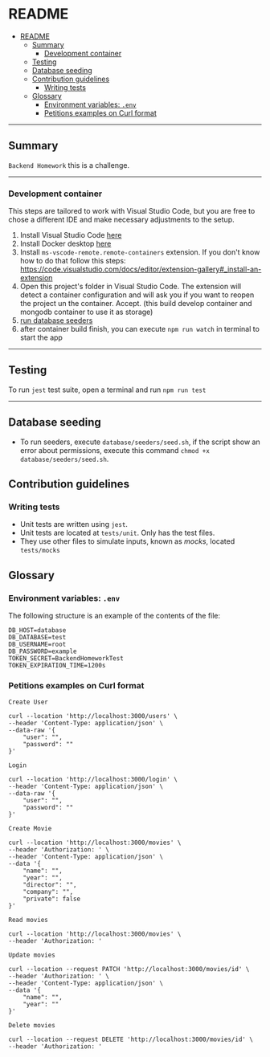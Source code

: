 # README

- [README](#readme)
  - [Summary](#summary)
    - [Development container](#development-container)
  - [Testing](#testing)
  - [Database seeding](#database-seeding)
  - [Contribution guidelines](#contribution-guidelines)
    - [Writing tests](#writing-tests)
  - [Glossary](#glossary)
    - [Environment variables: `.env`](#environment-variables-env)
    - [Petitions examples on Curl format](#petitions-examples-on-curl-format)

---

## Summary

`Backend Homework` this is a challenge.

---

### Development container

This steps are tailored to work with Visual Studio Code, but you are free to chose a different IDE and make necessary adjustments to the setup.

1. Install Visual Studio Code [here](https://code.visualstudio.com/)
2. Install Docker desktop [here](https://code.visualstudio.com/)
3. Install `ms-vscode-remote.remote-containers` extension. If you don't know how to do that follow this steps: <https://code.visualstudio.com/docs/editor/extension-gallery#_install-an-extension>
4. Open this project's folder in Visual Studio Code. The extension will detect a container configuration and will ask you if you want to reopen the project un the container. Accept. (this build develop container and mongodb container to use it as storage)
5. [run database seeders](#database-seeding)
6. after container build finish, you can execute `npm run watch` in terminal to start the app

---

## Testing

To run `jest` test suite, open a terminal and run `npm run test`

---

## Database seeding

- To run seeders, execute `database/seeders/seed.sh`, if the script show an error about permissions, execute this command `chmod +x database/seeders/seed.sh`.

## Contribution guidelines

### Writing tests

- Unit tests are written using `jest`.
- Unit tests are located at `tests/unit`. Only has the test files.
- They use other files to simulate inputs, known as _mocks_, located `tests/mocks`

## Glossary

### Environment variables: `.env`

The following structure is an example of the contents of the file:

```env
DB_HOST=database
DB_DATABASE=test
DB_USERNAME=root
DB_PASSWORD=example
TOKEN_SECRET=BackendHomeworkTest
TOKEN_EXPIRATION_TIME=1200s
```

### Petitions examples on Curl format

```env
Create User

curl --location 'http://localhost:3000/users' \
--header 'Content-Type: application/json' \
--data-raw '{
    "user": "",
    "password": ""
}'
```

```env
Login

curl --location 'http://localhost:3000/login' \
--header 'Content-Type: application/json' \
--data-raw '{
    "user": "",
    "password": ""
}'
```

```env
Create Movie

curl --location 'http://localhost:3000/movies' \
--header 'Authorization: ' \
--header 'Content-Type: application/json' \
--data '{
    "name": "",
    "year": "",
    "director": "",
    "company": "",
    "private": false
}'
```

```env
Read movies

curl --location 'http://localhost:3000/movies' \
--header 'Authorization: '
```

```env
Update movies

curl --location --request PATCH 'http://localhost:3000/movies/id' \
--header 'Authorization: ' \
--header 'Content-Type: application/json' \
--data '{
    "name": "",
    "year": ""
}'
```

```env
Delete movies

curl --location --request DELETE 'http://localhost:3000/movies/id' \
--header 'Authorization: '
```
